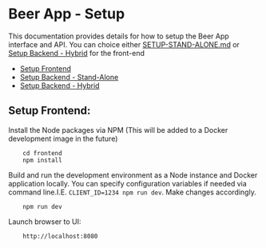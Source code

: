 # Beer App - Setup
This documentation provides details for how to setup the Beer App interface and API. You can choice either [SETUP-STAND-ALONE.md](SETUP-STAND-ALONE.md) or [Setup Backend - Hybrid](SETUP-HYBRID.md) for the front-end

* [Setup Frontend](#setup_frontend)
* [Setup Backend - Stand-Alone](SETUP-STAND-ALONE.md)
* [Setup Backend - Hybrid](SETUP-HYBRID.md)


## <a name="setup_frontend"></a>Setup Frontend:
Install the Node packages via NPM (This will be added to a Docker development image in the future)

        cd frontend
        npm install

Build and run the development environment as a Node instance and Docker application locally. You can specify configuration variables if needed via command line.I.E. `CLIENT_ID=1234 npm run dev`. Make changes accordingly.

        npm run dev

Launch browser to UI:

        http://localhost:8080
